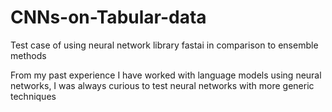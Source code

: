 # CNNs-on-Tabular-data

Test case of using neural network library fastai in comparison to ensemble methods

From my past experience I have worked with language models using neural networks, I was always curious to test neural networks with more generic techniques
